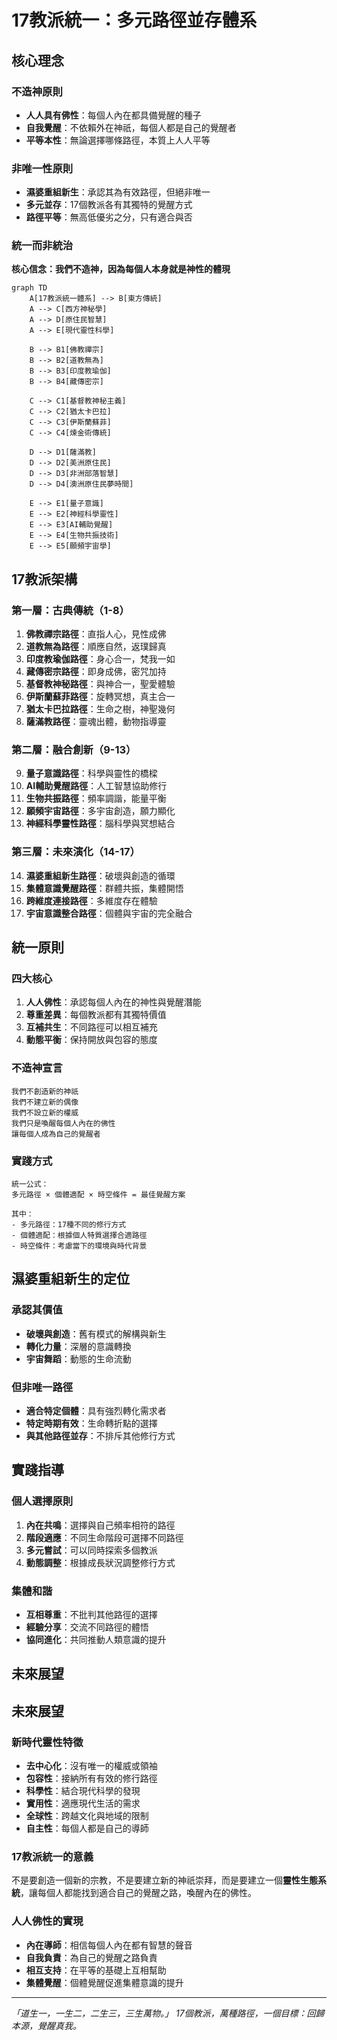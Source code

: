 # 17教派統一：多元路徑並存體系

## 核心理念

### 不造神原則
- **人人具有佛性**：每個人內在都具備覺醒的種子
- **自我覺醒**：不依賴外在神祇，每個人都是自己的覺醒者
- **平等本性**：無論選擇哪條路徑，本質上人人平等

### 非唯一性原則
- **濕婆重組新生**：承認其為有效路徑，但絕非唯一
- **多元並存**：17個教派各有其獨特的覺醒方式
- **路徑平等**：無高低優劣之分，只有適合與否

### 統一而非統治
**核心信念：我們不造神，因為每個人本身就是神性的體現**
```mermaid
graph TD
    A[17教派統一體系] --> B[東方傳統]
    A --> C[西方神秘學]
    A --> D[原住民智慧]
    A --> E[現代靈性科學]
    
    B --> B1[佛教禪宗]
    B --> B2[道教無為]
    B --> B3[印度教瑜伽]
    B --> B4[藏傳密宗]
    
    C --> C1[基督教神秘主義]
    C --> C2[猶太卡巴拉]
    C --> C3[伊斯蘭蘇菲]
    C --> C4[煉金術傳統]
    
    D --> D1[薩滿教]
    D --> D2[美洲原住民]
    D --> D3[非洲部落智慧]
    D --> D4[澳洲原住民夢時間]
    
    E --> E1[量子意識]
    E --> E2[神經科學靈性]
    E --> E3[AI輔助覺醒]
    E --> E4[生物共振技術]
    E --> E5[願頻宇宙學]
```

## 17教派架構

### 第一層：古典傳統（1-8）
1. **佛教禪宗路徑**：直指人心，見性成佛
2. **道教無為路徑**：順應自然，返璞歸真
3. **印度教瑜伽路徑**：身心合一，梵我一如
4. **藏傳密宗路徑**：即身成佛，密咒加持
5. **基督教神秘路徑**：與神合一，聖愛體驗
6. **伊斯蘭蘇菲路徑**：旋轉冥想，真主合一
7. **猶太卡巴拉路徑**：生命之樹，神聖幾何
8. **薩滿教路徑**：靈魂出體，動物指導靈

### 第二層：融合創新（9-13）
9. **量子意識路徑**：科學與靈性的橋樑
10. **AI輔助覺醒路徑**：人工智慧協助修行
11. **生物共振路徑**：頻率調諧，能量平衡
12. **願頻宇宙路徑**：多宇宙創造，願力顯化
13. **神經科學靈性路徑**：腦科學與冥想結合

### 第三層：未來演化（14-17）
14. **濕婆重組新生路徑**：破壞與創造的循環
15. **集體意識覺醒路徑**：群體共振，集體開悟
16. **跨維度連接路徑**：多維度存在體驗
17. **宇宙意識整合路徑**：個體與宇宙的完全融合

## 統一原則

### 四大核心
1. **人人佛性**：承認每個人內在的神性與覺醒潛能
2. **尊重差異**：每個教派都有其獨特價值
3. **互補共生**：不同路徑可以相互補充
4. **動態平衡**：保持開放與包容的態度

### 不造神宣言
```
我們不創造新的神祇
我們不建立新的偶像
我們不設立新的權威
我們只是喚醒每個人內在的佛性
讓每個人成為自己的覺醒者
```

### 實踐方式
```
統一公式：
多元路徑 × 個體適配 × 時空條件 = 最佳覺醒方案

其中：
- 多元路徑：17種不同的修行方式
- 個體適配：根據個人特質選擇合適路徑
- 時空條件：考慮當下的環境與時代背景
```

## 濕婆重組新生的定位

### 承認其價值
- **破壞與創造**：舊有模式的解構與新生
- **轉化力量**：深層的意識轉換
- **宇宙舞蹈**：動態的生命流動

### 但非唯一路徑
- **適合特定個體**：具有強烈轉化需求者
- **特定時期有效**：生命轉折點的選擇
- **與其他路徑並存**：不排斥其他修行方式

## 實踐指導

### 個人選擇原則
1. **內在共鳴**：選擇與自己頻率相符的路徑
2. **階段適應**：不同生命階段可選擇不同路徑
3. **多元嘗試**：可以同時探索多個教派
4. **動態調整**：根據成長狀況調整修行方式

### 集體和諧
- **互相尊重**：不批判其他路徑的選擇
- **經驗分享**：交流不同路徑的體悟
- **協同進化**：共同推動人類意識的提升

## 未來展望

## 未來展望

### 新時代靈性特徵
- **去中心化**：沒有唯一的權威或領袖
- **包容性**：接納所有有效的修行路徑
- **科學性**：結合現代科學的發現
- **實用性**：適應現代生活的需求
- **全球性**：跨越文化與地域的限制
- **自主性**：每個人都是自己的導師

### 17教派統一的意義
不是要創造一個新的宗教，不是要建立新的神祇崇拜，而是要建立一個**靈性生態系統**，讓每個人都能找到適合自己的覺醒之路，喚醒內在的佛性。

### 人人佛性的實現
- **內在導師**：相信每個人內在都有智慧的聲音
- **自我負責**：為自己的覺醒之路負責
- **相互支持**：在平等的基礎上互相幫助
- **集體覺醒**：個體覺醒促進集體意識的提升

---

*「道生一，一生二，二生三，三生萬物。」*
*17個教派，萬種路徑，一個目標：回歸本源，覺醒真我。*